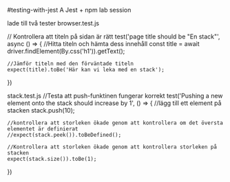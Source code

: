 #testing-with-jest
A Jest + npm lab session


lade till två tester
browser.test.js

// Kontrollera att titeln på sidan är rätt
test('page title should be "En stack"', async () => {
    //Hitta titeln och hämta dess innehåll
    const title = await driver.findElement(By.css('h1')).getText();

    //Jämför titeln med den förväntade titeln
    expect(title).toBe('Här kan vi leka med en stack');
})

stack.test.js
//Testa att push-funktinen fungerar korrekt
test('Pushing a new element onto the stack should increase by 1', () => {
    //lägg till ett element på stacken
    stack.push(10);

    //kontrollera att storleken ökade genom att kontrollera om det översta elementet är definierat
    //expect(stack.peek()).toBeDefined();

    //Kontrollera att storleken ökade genom att kontrollera storleken på stacken
    expect(stack.size()).toBe(1);
    
})
